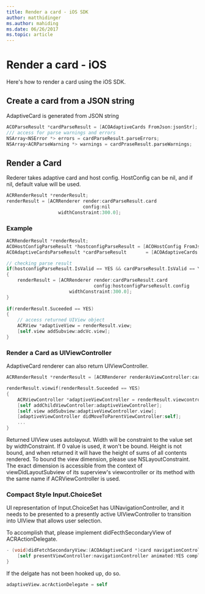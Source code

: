 ```yaml
---
title: Render a card - iOS SDK
author: matthidinger
ms.author: mahiding
ms.date: 06/26/2017
ms.topic: article
---
```


# Render a card - iOS

Here's how to render a card using the iOS SDK.

## Create a card from a JSON string

AdaptiveCard is generated from JSON string

```objective-c
ACOParseResult *cardParseResult = [ACOAdaptiveCards FromJson:jsonStr];
/// access for parse warnings and errors
NSArray<NSError *> errors = cardParseResult.parseErrors;
NSArray<ACRParseWarning *> warnings = cardPraseResult.parseWarnings;
```

## Render a Card

Rederer takes adaptive card and host config. HostConfig can be nil, and if nil, default value will be used.

```objective-c
ACRRenderResult *renderResult;
renderResult = [ACRRenderer render:cardParseResult.card
                            config:nil
                   widthConstraint:300.0];
``` 

### Example

```objective-c
ACRRenderResult *renderResult;
ACOHostConfigParseResult *hostconfigParseResult = [ACOHostConfig FromJson:self.hostconfig];
ACOAdaptiveCardsParseResult *cardParseResult       = [ACOAdaptiveCards FromJson:jsonStr];

// checking parse result
if(hostconfigParseResult.IsValid == YES && cardParseResult.IsValid == YES)
{
    renderResult = [ACRRenderer render:cardParseResult.card
                                config:hostconfigParseResult.config
                       widthConstraint:300.0];
}	
    
if(renderResult.Suceeded == YES)
{
    // access returned UIView object
    ACRView *adaptiveView = renderResult.view;
    [self.view addSubview:adcVc.view];
}
```

### Render a Card as UIViewController

AdaptiveCard renderer can also return UIViewController.

```objective-c
ACRRenderResult *renderResult = [ACRRenderer renderAsViewController:card config:config frame:frame delegate:acrActionDelegate];

renderResult.viewif(renderResult.Suceeded == YES)
{
    ACRViewController *adaptiveViewController = renderResult.viewcontroller;
    [self addChildViewController:adaptiveViewController];
    [self.view addSubview:adaptiveViewController.view];
    [adaptiveViewController didMoveToParentViewController:self];
    ...
}
```

Returned UIView uses autolayout. Width will be constraint to the value set by widthConstraint. If 0 value is used, it won't be bound.
Height is not bound, and when returned it will have the height of sums of all contents rendered. To bound the view dimension, please use NSLayoutConstraint. The exact dimension is accessible from the context of viewDidLayoutSubview of its superview's viewcontroller or its method with the same name if ACRViewController is used.


### Compact Style Input.ChoiceSet

UI representation of Input.ChoiceSet has UINavigationController, and it needs to be presented to a presently active UIViewController to transition into UIView that allows user selection.

To accomplish that, please implement didFecthSecondaryView of ACRActionDelegate.

```objective-c
- (void)didFetchSecondaryView:(ACOAdaptiveCard *)card navigationController:(UINavigationController *)navigationController{
    [self presentViewController:navigationController animated:YES completion:nil];
}  
```

If the delgate has not been hooked up, do so.

```objective-c
adaptiveView.acrActionDelegate = self
```